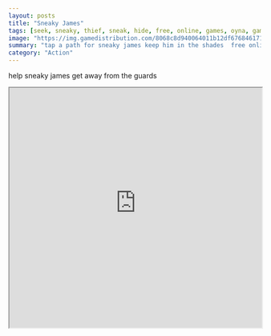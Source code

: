 ```yaml
---
layout: posts
title: "Sneaky James"
tags: [seek, sneaky, thief, sneak, hide, free, online, games, oyna, game, free, games, play, play, games]
image: "https://img.gamedistribution.com/8068c8d940064011b12df676846171e4.jpg"
summary: "tap a path for sneaky james keep him in the shades  free online games oyna game free games play play games"
category: "Action"
---
```


help sneaky james get away from the guards

<iframe width="100%" height="480px;" src="https://html5.gamedistribution.com/8068c8d940064011b12df676846171e4/"></iframe>